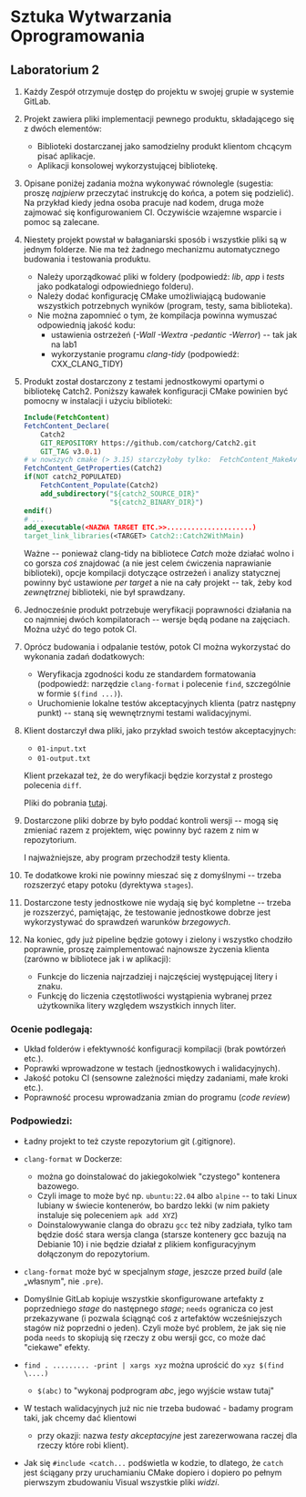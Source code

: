 # Sztuka Wytwarzania Oprogramowania

## Laboratorium 2

1.  Każdy Zespół otrzymuje dostęp do projektu w swojej grupie w systemie GitLab.

2.  Projekt zawiera pliki implementacji pewnego produktu, składającego
    się z dwóch elementów:

    - Biblioteki dostarczanej jako samodzielny produkt klientom chcącym pisać aplikacje.
    - Aplikacji konsolowej wykorzystującej bibliotekę.

3.  Opisane poniżej zadania można wykonywać równolegle (sugestia: proszę _najpierw_
    przeczytać instrukcję do końca, a potem się podzielić). Na przykład kiedy jedna osoba
    pracuje nad kodem, druga może zajmować się konfigurowaniem CI.
    Oczywiście wzajemne wsparcie i pomoc są zalecane.

4.  Niestety projekt powstał w bałaganiarski sposób i wszystkie pliki są w jednym folderze.
    Nie ma też żadnego mechanizmu automatycznego budowania i testowania produktu.

    - Należy uporządkować pliki w foldery (podpowiedź: *lib*, *app* i *tests* jako podkatalogi
      odpowiedniego folderu).
    - Należy dodać konfigurację CMake umożliwiającą budowanie wszystkich potrzebnych wyników
      (program, testy, sama biblioteka).
    - Nie można zapomnieć o tym, że kompilacja powinna wymuszać odpowiednią jakość kodu:
        - ustawienia ostrzeżeń (*-Wall -Wextra -pedantic -Werror*) -- tak jak na lab1
        - wykorzystanie programu *clang-tidy* (podpowiedź: CXX_CLANG_TIDY)

5.  Produkt został dostarczony z testami jednostkowymi opartymi o bibliotekę Catch2.
    Poniższy kawałek konfiguracji CMake powinien być pomocny w instalacji i użyciu biblioteki:

    ```cmake
    Include(FetchContent)
    FetchContent_Declare(
        Catch2
        GIT_REPOSITORY https://github.com/catchorg/Catch2.git
        GIT_TAG v3.0.1)
    # w nowszych cmake (> 3.15) starczyłoby tylko:  FetchContent_MakeAvailable(Catch2)
    FetchContent_GetProperties(Catch2)
    if(NOT catch2_POPULATED)
        FetchContent_Populate(Catch2)
        add_subdirectory("${catch2_SOURCE_DIR}"
                         "${catch2_BINARY_DIR}")
    endif()
    # ...
    add_executable(<NAZWA TARGET ETC.>>.....................)
    target_link_libraries(<TARGET> Catch2::Catch2WithMain)
    ```

    Ważne -- ponieważ clang-tidy na bibliotece *Catch* może działać wolno i
    co gorsza *coś* znajdować (a nie jest celem ćwiczenia naprawianie biblioteki),
    opcje kompilacji dotyczące ostrzeżeń i analizy statycznej powinny być ustawione *per target*
    a nie na cały projekt -- tak, żeby kod *zewnętrznej* biblioteki, nie był sprawdzany.

6.  Jednocześnie produkt potrzebuje weryfikacji poprawności działania na
    co najmniej dwóch kompilatorach -- wersje będą podane na zajęciach.
    Można użyć do tego potok CI.

7.  Oprócz budowania i odpalanie testów, potok CI można wykorzystać do
    wykonania zadań dodatkowych:

    - Weryfikacja zgodności kodu ze standardem formatowania
      (podpowiedź: narzędzie `clang-format` i polecenie `find`,
      szczególnie w formie `$(find ...)`).
    - Uruchomienie lokalne testów akceptacyjnych klienta (patrz
      następny punkt) -- staną się wewnętrznymi testami walidacyjnymi.

8.  Klient dostarczył dwa pliki, jako przykład swoich testów
    akceptacyjnych:

    - `01-input.txt`
    - `01-output.txt`

    Klient przekazał też, że do weryfikacji będzie korzystał z prostego polecenia `diff`.

    Pliki do pobrania [tutaj](https://staff.elka.pw.edu.pl/~kgrochow/SWO/chars-tests.zip).

9.  Dostarczone pliki dobrze by było poddać kontroli wersji -- mogą się
    zmieniać razem z projektem, więc powinny być razem z nim w repozytorium.

    I najważniejsze, aby program przechodził testy klienta.

10. Te dodatkowe kroki nie powinny mieszać się z domyślnymi -- trzeba
    rozszerzyć etapy potoku (dyrektywa `stages`).

11. Dostarczone testy jednostkowe nie wydają się być kompletne -- trzeba
    je rozszerzyć, pamiętając, że testowanie jednostkowe dobrze jest
    wykorzystywać do sprawdzeń warunków _brzegowych_.

12. Na koniec, gdy już pipeline będzie gotowy i zielony i wszystko
    chodziło poprawnie, proszę zaimplementować najnowsze życzenia
    klienta (zarówno w bibliotece jak i w aplikacji):

    - Funkcje do liczenia najrzadziej i najczęściej występującej litery i znaku.
    - Funkcję do liczenia częstotliwości wystąpienia wybranej przez użytkownika litery względem wszystkich innych liter.

### Ocenie podlegają:

- Układ folderów i efektywność konfiguracji kompilacji (brak powtórzeń etc.).
- Poprawki wprowadzone w testach (jednostkowych i walidacyjnych).
- Jakość potoku CI (sensowne zależności między zadaniami, małe kroki etc.).
- Poprawność procesu wprowadzania zmian do programu (*code review*)

### Podpowiedzi:

- Ładny projekt to też czyste repozytorium git (.gitignore).

- `clang-format` w Dockerze:
   - można go doinstalować do jakiegokolwiek "czystego" kontenera bazowego.
   - Czyli image to może być np. `ubuntu:22.04` albo `alpine` -- to
     taki Linux lubiany w świecie kontenerów, bo bardzo lekki (w
     nim pakiety instaluje się poleceniem `apk add XYZ`)
   - Doinstalowywanie clanga do obrazu `gcc` też niby zadziała, tylko
     tam będzie dość stara wersja clanga (starsze kontenery gcc
     bazują na Debianie 10) i nie będzie działał z plikiem
     konfiguracyjnym dołączonym do repozytorium.

- `clang-format` może być w specjalnym _stage_, jeszcze przed _build_
  (ale „własnym", nie `.pre`).

- Domyślnie GitLab kopiuje wszystkie skonfigurowane artefakty z
  poprzedniego _stage_ do następnego _stage_; `needs` ogranicza co
  jest przekazywane (i pozwala ściągnąć coś z artefaktów
  wcześniejszych stagów niż poprzedni o jeden). Czyli może być
  problem, że jak się nie poda `needs` to skopiują się rzeczy z obu
  wersji gcc, co może dać "ciekawe" efekty.

- `find . ......... -print | xargs xyz` można uprościć do
  `xyz $(find \....)`
  - `$(abc)` to "wykonaj podprogram _abc_, jego wyjście wstaw tutaj"

- W testach walidacyjnych już nic nie trzeba budować - badamy program
  taki, jak chcemy dać klientowi
  - przy okazji: nazwa *testy akceptacyjne* jest zarezerwowana raczej dla rzeczy które robi klient).

- Jak się `#include <catch...` podświetla w kodzie, to dlatego, że `catch`
  jest ściągany przy uruchamianiu CMake dopiero i dopiero po pełnym
  pierwszym zbudowaniu Visual wszystkie pliki _widzi_.
